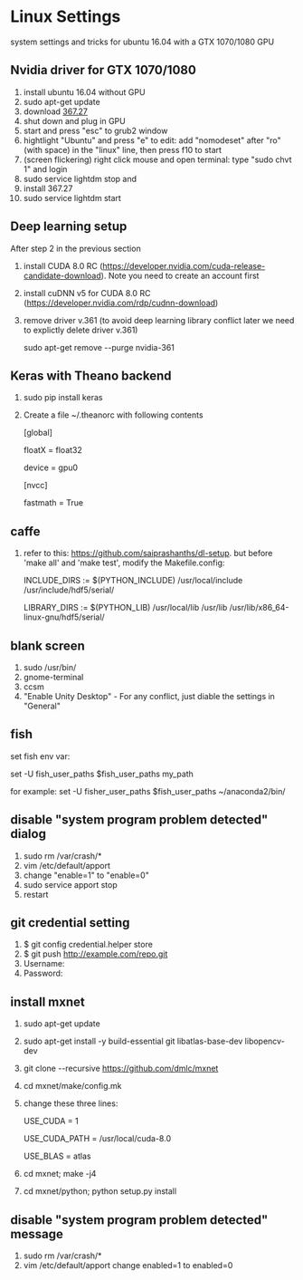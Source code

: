 # Linux Settings
system settings and tricks for ubuntu 16.04 with a GTX 1070/1080 GPU

## Nvidia driver for GTX 1070/1080
1. install ubuntu 16.04 without GPU
2. sudo apt-get update
3. download [367.27](http://www.nvidia.com/download/driverResults.aspx/104284/en-us)
4. shut down and plug in GPU
5. start and press "esc" to grub2 window
6. hightlight "Ubuntu" and press "e" to edit: add "nomodeset" after "ro" (with space) in the "linux" line, then press f10 to start
7. (screen flickering) right click mouse and open terminal: type "sudo chvt 1" and login
8. sudo service lightdm stop and
9. install 367.27
10. sudo service lightdm start


## Deep learning setup
After step 2 in the previous section

1. install CUDA 8.0 RC (https://developer.nvidia.com/cuda-release-candidate-download). Note you need to create an account first
2. install cuDNN v5 for CUDA 8.0 RC (https://developer.nvidia.com/rdp/cudnn-download)
3. remove driver v.361 (to avoid deep learning library conflict later we need to explictly delete driver v.361)
	
	sudo apt-get remove --purge nvidia-361 

## Keras with Theano backend
1. sudo pip install keras
2. Create a file ~/.theanorc with following contents

	[global]

	floatX = float32
	
	device = gpu0


	[nvcc]
	
	fastmath = True



## caffe
1. refer to this: https://github.com/saiprashanths/dl-setup. but before 'make all' and 'make test', modify the Makefile.config:

	INCLUDE_DIRS := $(PYTHON_INCLUDE) /usr/local/include /usr/include/hdf5/serial/

	LIBRARY_DIRS := $(PYTHON_LIB) /usr/local/lib /usr/lib /usr/lib/x86_64-linux-gnu/hdf5/serial/


## blank screen
1. sudo /usr/bin/
2. gnome-terminal
3. ccsm
4. "Enable Unity Desktop" - For any conflict, just diable the settings in "General"


## fish
set fish env var:

set -U fish_user_paths $fish_user_paths my_path

for example: set -U fisher_user_paths $fish_user_paths ~/anaconda2/bin/

## disable "system program problem detected" dialog
1. sudo rm /var/crash/*
2. vim /etc/default/apport
3. change "enable=1" to "enable=0"
4. sudo service apport stop
5. restart

## git credential setting
1. $ git config credential.helper store
2. $ git push http://example.com/repo.git
3. Username: <type your username>
4. Password: <type your password>

## install mxnet
1. sudo apt-get update
2. sudo apt-get install -y build-essential git libatlas-base-dev libopencv-dev
3. git clone --recursive https://github.com/dmlc/mxnet
4. cd mxnet/make/config.mk
5. change these three lines:

   USE_CUDA = 1

   USE_CUDA_PATH = /usr/local/cuda-8.0

   USE_BLAS = atlas

6. cd mxnet; make -j4
7. cd mxnet/python; python setup.py install

## disable "system program problem detected" message
1. sudo rm /var/crash/*
2. vim /etc/default/apport
   change enabled=1 to enabled=0
